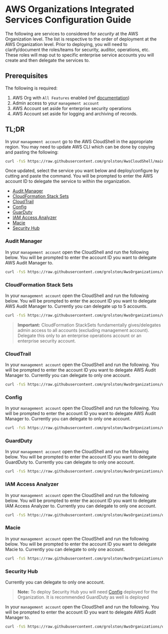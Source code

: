 # AWS Organizations Integrated Services Configuration Guide

The following are services to considered for *security* at the AWS Organization level. The list is respective to the order of deployment at the AWS Organization level. Prior to deploying, you will need to clarify/document the roles/teams for security, auditor, operations, etc. These roles will map out to specific enterprise service accounts you will create and then delegate the services to.

## Prerequisites

The following is required:
1. AWS Org with `All Features` enabled (ref [documentation](https://docs.aws.amazon.com/organizations/latest/userguide/orgs_manage_org_support-all-features.html))
2. Admin access to your `management account`
3. AWS Account set aside for enterprise security operations
4. AWS Account set aside for logging and archiving of records.

## TL;DR

In your `management account` go to the AWS CloudShell in the appropriate region. You may need to update AWS CLI which can be done by copying and pasting the following:

```sh
curl -fsS https://raw.githubusercontent.com/grolston/AwsCloudShell/main/update.sh | bash
```

Once updated, select the service you want below and deploy/configure by cutting and paste the command. You will be prompted to enter the AWS account ID to delegate the service to within the organization.

- [Audit Manager](#audit-manager)
- [CloudFormation Stack Sets](#cloudformation-stack-sets)
- [CloudTrail](#cloudtrail)
- [Config](#config)
- [GuarDuty](#guardduty)
- [IAM Access Analyzer](#iam-access-analyzer)
- [Macie](#macie)
- [Security Hub](#security-hub)

### Audit Manager

In your `management account` open the CloudShell and run the following below. You will be prompted to enter the account ID you want to delegate AWS Audit Manager to.

```sh
curl -fsS https://raw.githubusercontent.com/grolston/AwsOrganizations/dev/AuditManager/management-account.sh| bash
```

### CloudFormation Stack Sets

In your `management account` open the CloudShell and run the following below. You will be prompted to enter the account ID you want to delegate AWS Audit Manager to. Currently you can delegate up to 5 accounts.

```sh
curl -fsS https://raw.githubusercontent.com/grolston/AwsOrganizations/dev/CloudFormationStackSets/management-account.sh | bash
```

> **Important:** CloudFormation StackSets fundamentally gives/delegates admin access to all accounts (excluding management account). Delegate this only to an enterprise operations account or an enterprise security account.


### CloudTrail

In your `management account` open the CloudShell and run the following. You will be prompted to enter the account ID you want to delegate AWS Audit Manager to. Currently you can delegate to only one account.

```sh
curl -fsS https://raw.githubusercontent.com/grolston/AwsOrganizations/dev/CloudTrail/management-account.sh | bash
```

### Config

In your `management account` open the CloudShell and run the following. You will be prompted to enter the account ID you want to delegate AWS Audit Manager to. Currently you can delegate to only one account.

```sh
curl -fsS https://raw.githubusercontent.com/grolston/AwsOrganizations/dev/Config/management-account.sh | bash
```

### GuardDuty

In your `management account` open the CloudShell and run the following below. You will be prompted to enter the account ID you want to delegate GuardDuty to. Currently you can delegate to only one account.

```sh
curl -fsS https://raw.githubusercontent.com/grolston/AwsOrganizations/dev/GuardDuty/management-account.sh | bash
```

### IAM Access Analyzer

In your `management account` open the CloudShell and run the following below. You will be prompted to enter the account ID you want to delegate IAM Access Analyzer to. Currently you can delegate to only one account.

```sh
curl -fsS https://raw.githubusercontent.com/grolston/AwsOrganizations/dev/IAMAccessAnalyzer/management-account.sh | bash
```

### Macie

In your `management account` open the CloudShell and run the following below. You will be prompted to enter the account ID you want to delegate Macie to. Currently you can delegate to only one account.

```sh
curl -fsS https://raw.githubusercontent.com/grolston/AwsOrganizations/dev/Macie/management-account.sh| bash
```

### Security Hub

Currently you can delegate to only one account.

> **Note:** To deploy Security Hub you will need [Config](#config) deployed for the Organization. It is recommended GuardDuty as well is deployed

In your `management account` open the CloudShell and run the following. You will be prompted to enter the account ID you want to delegate AWS Audit Manager to.

```sh
curl -fsS https://raw.githubusercontent.com/grolston/AwsOrganizations/dev/GuardDuty/management-account.sh| bash
```